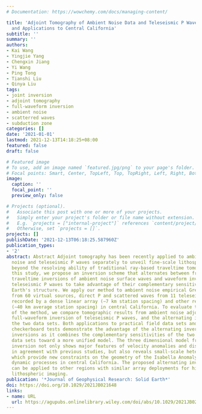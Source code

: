 ```yaml
---
# Documentation: https://wowchemy.com/docs/managing-content/

title: 'Adjoint Tomography of Ambient Noise Data and Teleseismic P Waves: Methodology
  and Applications to Central California'
subtitle: ''
summary: ''
authors:
- Kai Wang
- Yingjie Yang
- Chengxin Jiang
- Yi Wang
- Ping Tong
- Tianshi Liu
- Qinya Liu
tags:
- joint inversion
- adjoint tomography
- full-waveform inversion
- ambient noise
- scatterred waves
- subduction zone
categories: []
date: '2021-01-01'
lastmod: 2021-12-13T14:18:25+08:00
featured: false
draft: false

# Featured image
# To use, add an image named `featured.jpg/png` to your page's folder.
# Focal points: Smart, Center, TopLeft, Top, TopRight, Left, Right, BottomLeft, Bottom, BottomRight.
image:
  caption: ''
  focal_point: ''
  preview_only: false

# Projects (optional).
#   Associate this post with one or more of your projects.
#   Simply enter your project's folder or file name without extension.
#   E.g. `projects = ["internal-project"]` references `content/project/deep-learning/index.md`.
#   Otherwise, set `projects = []`.
projects: []
publishDate: '2021-12-13T06:18:25.587960Z'
publication_types:
- '2'
abstract: Abstract Adjoint tomography has been recently applied to ambient seismic
  noise and teleseismic P waves separately to unveil fine-scale lithospheric structures
  beyond the resolving ability of traditional ray-based traveltime tomography. In
  this study, we propose an inversion scheme that alternates between frequency-dependent
  traveltime inversions of ambient noise surface waves and waveform inversions of
  teleseismic P waves to take advantage of their complementary sensitivities to the
  Earth's structure. We apply our method to ambient noise empirical Green's functions
  from 60 virtual sources, direct P and scattered waves from 11 teleseismic events
  recorded by a dense linear array (∼7 km station spacing) and other regional stations
  (∼40 km average station spacing) in central California. To evaluate the performance
  of the method, we compare tomographic results from ambient noise adjoint tomography,
  full-waveform inversion of teleseismic P waves, and the alternating inversion of
  the two data sets. Both applications to practical field data sets and synthetic
  checkerboard tests demonstrate the advantage of the alternating inversion over individual
  inversions as it combines the complementary sensitivities of the two independent
  data sets toward a more unified model. The three dimensional model from our alternating
  inversion not only shows major features of velocity anomalies and discontinuities
  in agreement with previous studies, but also reveals small-scale heterogeneities
  which provide new constraints on the geometry of the Isabella Anomaly and mantle
  dynamic processes in central California. The proposed alternating inversion scheme
  can be applied to other regions with similar array deployments for high-resolution
  lithospheric imaging.
publication: '*Journal of Geophysical Research: Solid Earth*'
doi: https://doi.org/10.1029/2021JB021648
links:
- name: URL
  url: https://agupubs.onlinelibrary.wiley.com/doi/abs/10.1029/2021JB021648
---
```

